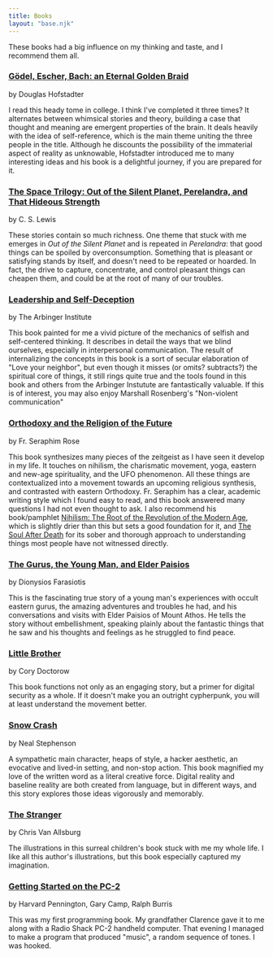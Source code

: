```yaml
---
title: Books
layout: "base.njk"
---
```

These books had a big influence on my thinking and taste, and I recommend them all.

### [Gödel, Escher, Bach: an Eternal Golden Braid](https://amzn.to/44Nvcuf)
by Douglas Hofstadter

I read this heady tome in college. I think I've completed it three times? It alternates between whimsical stories and theory, building a case that thought and meaning are emergent properties of the brain. It deals heavily with the idea of self-reference, which is the main theme uniting the three people in the title. Although he discounts the possibility of the immaterial aspect of reality as unknowable, Hofstadter introduced me to many interesting ideas and his book is a delightful journey, if you are prepared for it.

### [The Space Trilogy: Out of the Silent Planet, Perelandra, and That Hideous Strength](https://amzn.to/3SfO7Xc)
by C. S. Lewis

These stories contain so much richness. One theme that stuck with me emerges in _Out of the Silent Planet_ and is repeated in _Perelandra_: that good things can be spoiled by overconsumption. Something that is pleasant or satisfying stands by itself, and doesn't need to be repeated or hoarded. In fact, the drive to capture, concentrate, and control pleasant things can cheapen them, and could be at the root of many of our troubles.

### [Leadership and Self-Deception](https://amzn.to/3GNsFGs)
by The Arbinger Institute

This book painted for me a vivid picture of the mechanics of selfish and self-centered thinking. It describes in detail the ways that we blind ourselves, especially in interpersonal communication. The result of internalizing the concepts in this book is a sort of secular elaboration of "Love your neighbor", but even though it misses (or omits? subtracts?) the spiritual core of things, it still rings quite true and the tools found in this book and others from the Arbinger Instutute are fantastically valuable.
If this is of interest, you may also enjoy Marshall Rosenberg's "Non-violent communication"

### [Orthodoxy and the Religion of the Future](https://amzn.to/4jVqE9F)
by Fr. Seraphim Rose

This book synthesizes many pieces of the zeitgeist as I have seen it develop in my life. It touches on nihilism, the charismatic movement, yoga, eastern and new-age spirituality, and the UFO phenomenon. All these things are contextualized into a movement towards an upcoming religious synthesis, and contrasted with eastern Orthodoxy. Fr. Seraphim has a clear, academic writing style which I found easy to read, and this book answered many questions I had not even thought to ask. I also recommend his book/pamphlet [Nihilism: The Root of the Revolution of the Modern Age](https://amzn.to/4jYlRnX), which is slightly drier than this but sets a good foundation for it, and [The Soul After Death](https://amzn.to/4iDaAIv) for its sober and thorough approach to understanding things most people have not witnessed directly.

### [The Gurus, the Young Man, and Elder Paisios](https://amzn.to/3GzsoXJ)
by Dionysios Farasiotis

This is the fascinating true story of a young man's experiences with occult eastern gurus, the amazing adventures and troubles he had, and his conversations and visits with Elder Paisios of Mount Athos. He tells the story without embellishment, speaking plainly about the fantastic things that he saw and his thoughts and feelings as he struggled to find peace.

### [Little Brother](https://www.gutenberg.org/ebooks/30142)
by Cory Doctorow

This book functions not only as an engaging story, but a primer for digital security as a whole. If it doesn't make you an outright cypherpunk, you will at least understand the movement better.

### [Snow Crash](https://amzn.to/3SfPIMG)
by Neal Stephenson

A sympathetic main character, heaps of style, a hacker aesthetic, an evocative and lived-in setting, and non-stop action. This book magnified my love of the written word as a literal creative force. Digital reality and baseline reality are both created from language, but in different ways, and this story explores those ideas vigorously and memorably.

### [The Stranger](https://amzn.to/3SeBz2k)
by Chris Van Allsburg

The illustrations in this surreal children's book stuck with me my whole life. I like all this author's illustrations, but this book especially captured my imagination.

### [Getting Started on the PC-2](https://archive.org/details/gettingstartedon00harv)
by Harvard Pennington, Gary Camp, Ralph Burris

This was my first programming book. My grandfather Clarence gave it to me along with a Radio Shack PC-2 handheld computer. That evening I managed to make a program that produced "music", a random sequence of tones. I was hooked.
